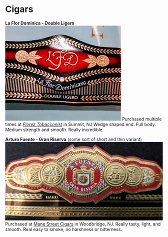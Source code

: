 # Cigars

**La Flor Dominica - Double Ligero**
![](../images/lfd_double_ligero.jpg) 
Purchased multiple times at *[Florez Tobacconist](http://www.floreztobacconistnj.com/)* in Summit, NJ
Wedge shaped end. Full body. Medium strength and smooth. Really incredible.

**Arturo Fuente - Gran Riserva** (some sort of short and thin variant)
![a_fuente_gran_reserva.jpg](../images/a_fuente_gran_reserva.jpg)
Purchased at [Mane Street Cigars](https://manestreetcigars.com/) in Woodbridge, NJ.
Really tasty, light, and smooth. Real easy to smoke, no harshness or bitterness.